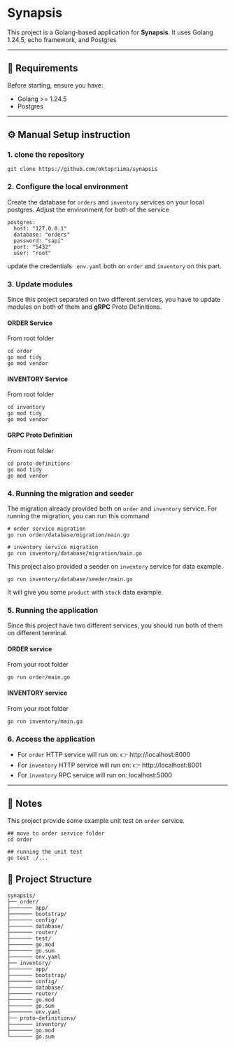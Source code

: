 # Synapsis
This project is a Golang-based application for **Synapsis**.
It uses Golang 1.24.5, echo framework, and Postgres

---

## 🚀 Requirements
Before starting, ensure you have:
- Golang >= 1.24.5
- Postgres

---

## ⚙ Manual Setup instruction
### 1. clone the repository

```shell
git clone https://github.com/oktopriima/synapsis
```
### 2. Configure the local environment
Create the database for `orders` and `inventory` services on your local postgres.
Adjust the environment for both of the service
```shell
postgres:
  host: "127.0.0.1"
  database: "orders"
  password: "sapi"
  port: "5432"
  user: "root"
```
update the credentials ` env.yaml` both on `order` and `inventory` on this part.

### 3. Update modules
Since this project separated on two different services, you have to update modules on both of them and **gRPC** Proto Definitions.

#### ORDER Service
From root folder
```shell
cd order
go mod tidy
go mod vendor
```

#### INVENTORY Service
From root folder
```shell
cd inventory
go mod tidy
go mod vendor
```

#### GRPC Proto Definition
From root folder
```shell
cd proto-definitions
go mod tidy
go mod vendor
```

### 4. Running the migration and seeder
The migration already provided both on `order` and `inventory` service. For running the migration, you can run this command
```shell
# order service migration
go run order/database/migration/main.go
```
```shell
# inventory service migration
go run inventory/database/migration/main.go
```
This project also provided a seeder on `inventory` service for data example.

```shell
go run inventory/database/seeder/main.go
```
It will give you some `product` with `stock` data example.

### 5. Running the application
Since this project have two different services, you should run both of them on different terminal.
#### ORDER service
From your root folder
```shell
go run order/main.go
```
#### INVENTORY service
From your root folder
```shell
go run inventory/main.go
```

### 6. Access the application
- For `order` HTTP service will run on: 👉 http://localhost:8000
- For `inventory` HTTP service will run on: 👉 http://localhost:8001
- For `inventory` RPC service will run on: localhost:5000

---

## 📝 Notes
This project provide some example unit test on `order` service.
```shell
## move to order service folder
cd order

## running the unit test
go test ./...
```

## 📂 Project Structure
```
synapsis/
├── order/
├─────── app/
├─────── bootstrap/
├─────── config/
├─────── database/
├─────── router/
├─────── test/
├─────── go.mod
├─────── go.sum
├─────── env.yaml
├── inventory/
├─────── app/
├─────── bootstrap/
├─────── config/
├─────── database/
├─────── router/
├─────── go.mod
├─────── go.sum
├─────── env.yaml
├── proto-definitions/
├─────── inventory/
├─────── go.mod
└─────── go.sum
```
